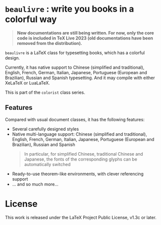 <!-- Copyright (C) 2021-2023 by Jinwen XU -->

# `beaulivre` : write you books in a colorful way

> **New documentations are still being written. For now, only the core code is included in TeX Live 2023 (old documentations have been removed from the distribution).**

`beaulivre` is a LaTeX class for typesetting books, which has a colorful design.

Currently, it has native support to Chinese (simplified and traditional), English, French, German, Italian, Japanese, Portuguese (European and Brazilian), Russian and Spanish typesetting. And it may compile with either XeLaTeX or LuaLaTeX.

This is part of the `colorist` class series.

## Features

Compared with usual document classes, it has the following features:

- Several carefully designed styles
- Native multi-language support: Chinese (simplified and traditional), English, French, German, Italian, Japanese, Portuguese (European and Brazilian), Russian and Spanish
    > In particular, for simplified Chinese, traditional Chinese and Japanese, the fonts of the corresponding glyphs can be automatically switched
- Ready-to-use theorem-like environments, with clever referencing support
- ... and so much more...

# License

This work is released under the LaTeX Project Public License, v1.3c or later.

